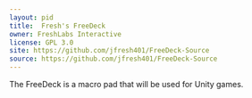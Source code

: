 ```yaml
---
layout: pid
title:  Fresh's FreeDeck
owner: FreshLabs Interactive
license: GPL 3.0
site: https://github.com/jfresh401/FreeDeck-Source
source: https://github.com/jfresh401/FreeDeck-Source
---
```

The FreeDeck is a macro pad that will be used for Unity games.
